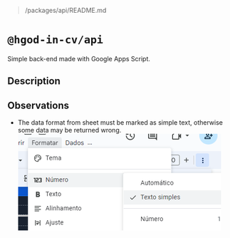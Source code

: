 > /packages/api/README.md

# `@hgod-in-cv/api`

Simple back-end made with Google Apps Script.

## Description

## Observations

- The data format from sheet must be marked as simple text, otherwise some data may be returned wrong.
![data format](data-format.png)
